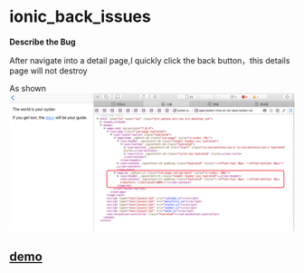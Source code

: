 # ionic_back_issues

**Describe the Bug**

After navigate into a detail page,I quickly click the back button，this details page will not destroy

As shown
![](https://raw.githubusercontent.com/AIxiuxiu/ionic_back_issues/master/src/assets/imgs/B975CBB6-302D-4BBF-893F-49D6E4D8A9EC.png)

## [demo](https://aixiuxiu.github.io/ionic_back_issues/index.html)